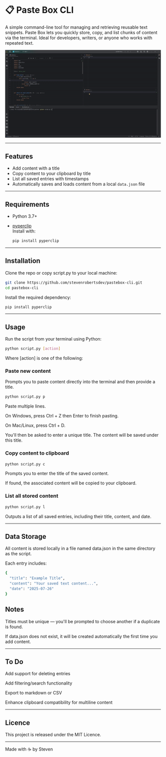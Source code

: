 # 📋 Paste Box CLI

A simple command-line tool for managing and retrieving reusable text snippets. Paste Box lets you quickly store, copy, and list chunks of content via the terminal. Ideal for developers, writers, or anyone who works with repeated text.

![CLI demo](assets/pb.gif)

---

## Features

- Add content with a title  
- Copy content to your clipboard by title  
- List all saved entries with timestamps  
- Automatically saves and loads content from a local `data.json` file

---

## Requirements

- Python 3.7+
- [pyperclip](https://pypi.org/project/pyperclip/)  
  Install with:

  ```bash
  pip install pyperclip
  ```
  
---
## Installation
Clone the repo or copy script.py to your local machine:

 ```bash
git clone https://github.com/stevenrobertsdev/pastebox-cli.git
cd pastebox-cli
```
Install the required dependency:

 ```bash
pip install pyperclip
```
---

## Usage
Run the script from your terminal using Python:
```bash
python script.py [action]
```
Where [action] is one of the following:

### Paste new content
Prompts you to paste content directly into the terminal and then provide a title.

```bash
python script.py p
````
Paste multiple lines.

On Windows, press Ctrl + Z then Enter to finish pasting.

On Mac/Linux, press Ctrl + D.

You'll then be asked to enter a unique title. The content will be saved under this title.

### Copy content to clipboard
```bash
python script.py c
```
Prompts you to enter the title of the saved content.

If found, the associated content will be copied to your clipboard.

### List all stored content
```bash
python script.py l
```
Outputs a list of all saved entries, including their title, content, and date.

---

## Data Storage
All content is stored locally in a file named data.json in the same directory as the script.

Each entry includes:
```bash
{
  "title": "Example Title",
  "content": "Your saved text content...",
  "date": "2025-07-26"
}
```
## Notes
Titles must be unique — you'll be prompted to choose another if a duplicate is found.

If data.json does not exist, it will be created automatically the first time you add content.

---


## To Do
Add support for deleting entries

Add filtering/search functionality

Export to markdown or CSV

Enhance clipboard compatibility for multiline content

---

## Licence
This project is released under the MIT Licence.

---

Made with ☕ by Steven